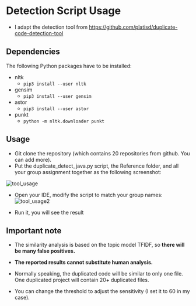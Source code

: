 # Detection Script Usage

- I adapt the detection tool from https://github.com/platisd/duplicate-code-detection-tool

## Dependencies

The following Python packages have to be installed:

- nltk
  - `pip3 install --user nltk`
- gensim
  - `pip3 install --user gensim`
- astor
  - `pip3 install --user astor`
- punkt
  - `python -m nltk.downloader punkt`

## Usage

- Git clone the repository (which contains 20 repositories from github. You can add more).
- Put the duplicate_detect_java.py script, the Reference folder, and all your group assignment together as the following screenshot:

![tool_usage](.\blob\master\tool_usage.PNG)

- Open your IDE, modify the script to match your group names:![tool_usage2](.\blob\master\tool_usage2.PNG)

- Run it, you will see the result

## Important note

- The similarity analysis is based on the topic model TFIDF, so **there will be many false positives.**

- **The reported results cannot substitute human analysis.**
- Normally speaking, the duplicated code will be similar to only one file. One duplicated project will contain 20+ duplicated files.
- You can change the threshold to adjust the sensitivity (I set it to 60 in my case).

